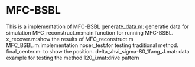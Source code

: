# MFC-BSBL
This is a implementation of MFC-BSBL
generate_data.m: generatie data for simulation 
MFC_reconstruct.m:main function for running MFC-BSBL.
x_recover.m:show the results of MFC_reconstruct.m
MFC_BSBL.m:implementation
noser_test:for testing traditional method.
final_center.m: to show the position.
delta_vhvi_sigma-80_1fang_J.mat: data example for testing the method
120_i.mat:drive pattern
